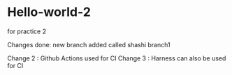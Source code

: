 # Hello-world-2
for practice 2

Changes done: new branch added called shashi branch1

Change 2 : Github Actions used for CI
Change 3 : Harness can also be used for CI
